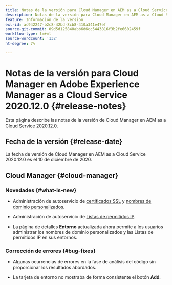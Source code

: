 ```yaml
---
title: Notas de la versión para Cloud Manager en AEM as a Cloud Service Versión 2020.12.0
description: Notas de la versión para Cloud Manager en AEM as a Cloud Service Versión 2020.12.0
feature: Información de la versión
exl-id: ac942247-b2c8-42bd-8cb8-410a341e47ef
source-git-commit: 09d5d125840abb6d6cc5443816f3b2fe6602459f
workflow-type: tm+mt
source-wordcount: '132'
ht-degree: 7%

---
```


# Notas de la versión para Cloud Manager en Adobe Experience Manager as a Cloud Service 2020.12.0 {#release-notes}

Esta página describe las notas de la versión de Cloud Manager en AEM as a Cloud Service 2020.12.0.

## Fecha de la versión {#release-date}

La fecha de versión de Cloud Manager en AEM as a Cloud Service 2020.12.0 es el 10 de diciembre de 2020.

## Cloud Manager {#cloud-manager}

### Novedades {#what-is-new}

* Administración de autoservicio de [certificados SSL](/help/implementing/cloud-manager/managing-ssl-certifications/introduction.md) y [nombres de dominio personalizados](/help/implementing/cloud-manager/custom-domain-names/introduction.md).

* Administración de autoservicio de [Listas de permitidos IP](/help/implementing/cloud-manager/ip-allow-lists/introduction.md).

* La página de detalles **Entorno** actualizada ahora permite a los usuarios administrar los nombres de dominio personalizados y las Listas de permitidos IP en sus entornos.


### Corrección de errores  {#bug-fixes}

* Algunas ocurrencias de errores en la fase de análisis del código sin proporcionar los resultados abordados.

* La tarjeta de entorno no mostraba de forma consistente el botón **Add**.
